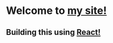 Welcome to [my site!](https://AdityaGovardhan.github.io)
========================================================

Building this using [React!](https://reactjs.org/)
--------------------------------------------------